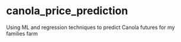 # canola_price_prediction
Using ML and regression techniques to predict Canola futures for my families farm
